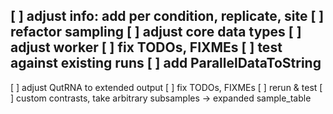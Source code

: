 [ ] adjust info: add per condition, replicate, site
[ ] refactor sampling
[ ] adjust core data types
[ ] adjust worker
[ ] fix TODOs, FIXMEs
[ ] test against existing runs
[ ] add ParallelDataToString
------------------------------
[ ] adjust QutRNA to extended output
[ ] fix TODOs, FIXMEs
[ ] rerun & test
[ ] custom contrasts, take arbitrary subsamples -> expanded sample_table
 